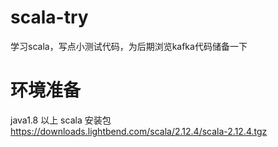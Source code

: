 # scala-try
学习scala，写点小测试代码，为后期浏览kafka代码储备一下

# 环境准备
java1.8 以上
scala 安装包 https://downloads.lightbend.com/scala/2.12.4/scala-2.12.4.tgz
